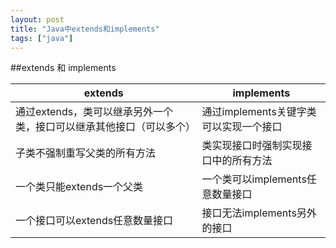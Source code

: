 ```yaml
---
layout: post
title: "Java中extends和implements"
tags: ["java"]
---
```

##extends 和 implements

| extends                                                      | implements                             |
| ------------------------------------------------------------ | -------------------------------------- |
| 通过extends，类可以继承另外一个类，接口可以继承其他接口（可以多个） | 通过implements关键字类可以实现一个接口 |
| 子类不强制重写父类的所有方法                                 | 类实现接口时强制实现接口中的所有方法   |
| 一个类只能extends一个父类                                    | 一个类可以implements任意数量接口       |
| 一个接口可以extends任意数量接口                              | 接口无法implements另外的接口           |

